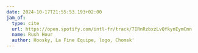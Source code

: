 ```yaml
---
date: 2024-10-17T21:55:53.193+02:00
jam_of:
  type: cite
  url: https://open.spotify.com/intl-fr/track/7IRnRzbxzLvQfkynEymCmn
  name: Rush Hour
  author: Hoosky, La Fine Equipe, logo, Chomsk'
---
```

